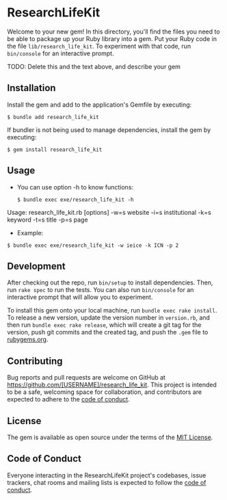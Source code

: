 # ResearchLifeKit

Welcome to your new gem! In this directory, you'll find the files you need to be able to package up your Ruby library into a gem. Put your Ruby code in the file `lib/research_life_kit`. To experiment with that code, run `bin/console` for an interactive prompt.

TODO: Delete this and the text above, and describe your gem

## Installation

Install the gem and add to the application's Gemfile by executing:

    $ bundle add research_life_kit

If bundler is not being used to manage dependencies, install the gem by executing:

    $ gem install research_life_kit

## Usage

<!-- TODO : Write usage instructions here: -->

* You can use option -h to know functions:

  `$ bundle exec exe/research_life_kit -h`

Usage: research_life_kit.rb [options]
    -w=s                             website
    -i=s                             institutional
    -k=s                             keyword
    -t=s                             title
    -p=s                             page

* Example:

 `$ bundle exec exe/research_life_kit -w ieice -k ICN -p 2`

## Development

After checking out the repo, run `bin/setup` to install dependencies. Then, run `rake spec` to run the tests. You can also run `bin/console` for an interactive prompt that will allow you to experiment.

To install this gem onto your local machine, run `bundle exec rake install`. To release a new version, update the version number in `version.rb`, and then run `bundle exec rake release`, which will create a git tag for the version, push git commits and the created tag, and push the `.gem` file to [rubygems.org](https://rubygems.org).

## Contributing

Bug reports and pull requests are welcome on GitHub at https://github.com/[USERNAME]/research_life_kit. This project is intended to be a safe, welcoming space for collaboration, and contributors are expected to adhere to the [code of conduct](https://github.com/[USERNAME]/research_life_kit/blob/master/CODE_OF_CONDUCT.md).

## License

The gem is available as open source under the terms of the [MIT License](https://opensource.org/licenses/MIT).

## Code of Conduct

Everyone interacting in the ResearchLifeKit project's codebases, issue trackers, chat rooms and mailing lists is expected to follow the [code of conduct](https://github.com/[USERNAME]/research_life_kit/blob/master/CODE_OF_CONDUCT.md).
